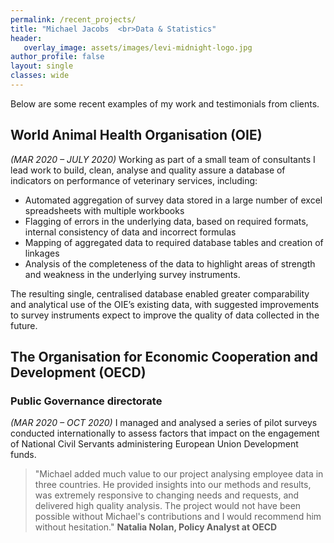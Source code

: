 ```yaml
---
permalink: /recent_projects/
title: "Michael Jacobs  <br>Data & Statistics"
header: 
   overlay_image: assets/images/levi-midnight-logo.jpg
author_profile: false
layout: single
classes: wide
---
```


Below are some recent examples of my work and testimonials from clients. 

## World Animal Health Organisation (OIE) 
*(MAR 2020 – JULY 2020)*
Working as part of a small team of consultants I lead work to build, clean, analyse and quality assure a database of indicators on performance of veterinary services, including:

* Automated aggregation of survey data stored in a large number of excel spreadsheets with multiple workbooks
* Flagging of errors in the underlying data, based on required formats, internal consistency of data and incorrect formulas 
* Mapping of aggregated data to required database tables and creation of linkages 
* Analysis of the completeness of the data to highlight areas of strength and weakness in the underlying survey instruments. 

The resulting single, centralised database enabled greater comparability and analytical use of the OIE’s existing data, with suggested improvements to survey instruments expect to improve the quality of data collected in the future. 

## The Organisation for Economic Cooperation and Development (OECD)
### Public Governance directorate 
*(MAR 2020 – OCT 2020)*
I managed and analysed a series of pilot surveys conducted internationally to assess factors that impact on the engagement of National Civil Servants administering European Union Development funds.

> "Michael added much value to our project analysing employee data in three countries. He provided insights into our methods and results, was extremely 
> responsive to changing needs and requests, and delivered high quality analysis. The project would not have been possible without Michael's contributions and
> I would recommend him without hesitation." 
**Natalia Nolan, Policy Analyst at OECD**


